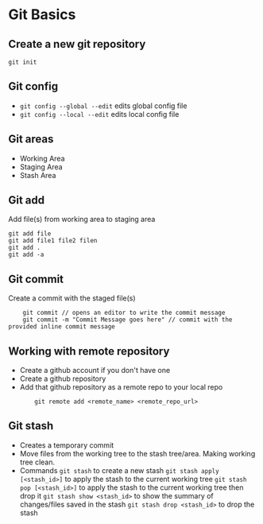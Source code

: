 # Git Basics

## Create a new git repository
`git init`

## Git config
- `git config --global --edit` edits global config file
- `git config --local --edit` edits local config file

## Git areas
- Working Area
- Staging Area
- Stash Area

## Git add
Add file(s) from working area to staging area
```
git add file
git add file1 file2 filen
git add .
git add -a
```

## Git commit
Create a commit with the staged file(s)
```
    git commit // opens an editor to write the commit message
    git commit -m "Commit Message goes here" // commit with the provided inline commit message
```

## Working with remote repository
- Create a github account if you don't have one
- Create a github repository
- Add that github repository as a remote repo to your local repo
    ```
        git remote add <remote_name> <remote_repo_url>
   ```

## Git stash
- Creates a temporary commit
- Move files from the working tree to the stash tree/area. Making working tree clean.
- Commands
    `git stash` to create a new stash
    `git stash apply [<stash_id>]` to apply the stash to the current working tree
    `git stash pop [<stash_id>]` to apply the stash to the current working tree then drop it
    `git stash show <stash_id>` to show the summary of changes/files saved in the stash
    `git stash drop <stash_id>` to drop the stash